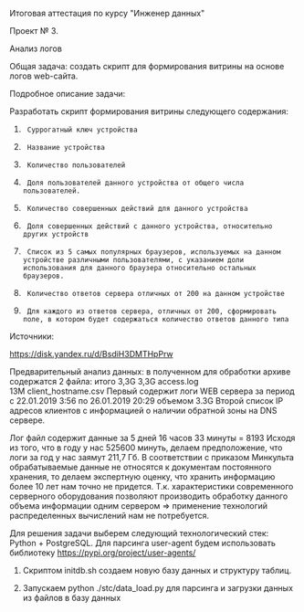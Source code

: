 Итоговая аттестация по курсу "Инженер данных"

Проект № 3.

Анализ логов

Общая задача: создать скрипт для формирования витрины на основе логов web-сайта.

Подробное описание задачи:

Разработать скрипт формирования витрины следующего содержания:
1.      Суррогатный ключ устройства
2.      Название устройства
3.      Количество пользователей
4.      Доля пользователей данного устройства от общего числа пользователей.
5.      Количество совершенных действий для данного устройства
6.      Доля совершенных действий с данного устройства, относительно других устройств
7.      Список из 5 самых популярных браузеров, используемых на данном устройстве различными пользователями, с указанием доли использования для данного браузера относительно остальных браузеров. 
8.      Количество ответов сервера отличных от 200 на данном устройстве
9.      Для каждого из ответов сервера, отличных от 200, сформировать поле, в котором будет содержаться количество ответов данного типа

Источники:

https://disk.yandex.ru/d/BsdiH3DMTHpPrw 

Предварительный анализ данных:
в полученном для обработки архиве содержатся 2 файла:
    итого 3,3G
    3,3G access.log   
    13M client_hostname.csv
Первый содержит логи WEB сервера за период с 22.01.2019 3:56 по 26.01.2019 20:29 объемом 3.3G
Второй список IP адресов клиентов с информацией о наличии обратной зоны на DNS сервере.

Лог файл содержит данные за 5 дней 16 часов 33 минуты = 8193
Исходя из того, что в году у нас 525600 минуть, делаем предположение, что логи за год у нас заямут 211,7 Гб.
В соответствии с приказом Минкульта обрабатываемые данные не относятся к документам постоянного хранения, то делаем экспертную оценку, что хранить информацию более 10 лет нам точно не придется.
Т.к. характеристики современного серверного оборудования позволяют производить обработку данного объема информации одним сервером => применение технологий распределенных вычислений нам не потребуется.


Для  решения задачи выберем следующий технологический стек: Python + PostgreSQL.
Для парсинга user-agent будем использовать библиотеку https://pypi.org/project/user-agents/

1. Скриптом initdb.sh создаем новую базу данных и структуру таблиц.

2. Запускаем
    python ./stc/data_load.py
    для парсинга и загрузки данных из файлов в базу данных

